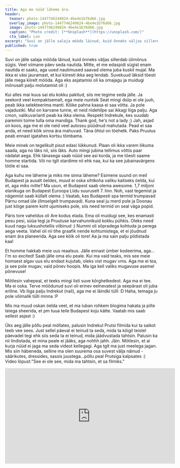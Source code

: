 ```yaml
---
title: Aga me nüüd läheme ära. 
header: 
  teaser: photo-1447746249824-4be4e1b76d66.jpg
  overlay_image: photo-1447746249824-4be4e1b76d66.jpg
  image: photo-1447746249824-4be4e1b76d66.jpg
  caption: "Photo credit: [**Unsplash**](https://unsplash.com/)"
  cta_label: Loe
excerpt: "Suvi on jälle salaja mööda läinud, kuid õnneks väljas sillerdab ülimõnus sügis. Veel viimane päev seda nautida. Mitte, et me edaspidi sügist enam nautida ei saaks, aga uued nautimused saavad olema juba kuskil mujal."
published: true
---
```

Suvi on jälle salaja mööda läinud, kuid õnneks väljas sillerdab ülimõnus sügis. Veel viimane päev seda nautida. Mitte, et me edaspidi sügist enam nautida ei saaks, aga uued nautimused saavad olema juba kuskil mujal. Ma ikka ei väsi jauramast, et kui kiiresti ikka aeg lendab. Suvekuud läksid tõesti jälle mega kiirelt mööda. Aga eks asjatamisi oli ka omajagu ja muidugi mõnusalt palju molutamist oli :)

Kui alles mai kuus sai elu kokku pakitud, siis me tegime seda jälle. Ja seekord veel kompaktsemalt, ega meie nuntsik Seat mingi dsiip ei ole juuh, peab ikka selekteerima manti. Kõike pahna kaasa ei saa võtta. Ja pole vajadustki. Mul on karvane tunne, et neid riidehilpe sai ikkagi liiga palju. Aga cmon, valikuvarianti peab ka ikka olema. Respekt Indrekule, kes suudab paremini toime tulla oma mandiga. Thank god, he's not a lady ;) Jah, asjad on koos, aga me ei ole neid veel autossu püüdnud mahutada. Pead ei saa anda, et need kõik sinna ära mahuvad. Täna õhtul on tõehetk. Paks Pruutus peab ennast igatahes kortsu tõmbama.

Meie minek on tegelikult pisut edasi lükkunud. Plaan oli ikka varem liikuma saada, aga no läks nii, siis läks. Auto mingi jubina tellimus võttis paar nädalat aega. Ehk tänasega saab nüüd see asi korda, ja me tõesti saame homme startida. Või no tglt stardime nii ehk naa, kui ka see jubainavärgens tööle ei saa.

Aga kuhu me läheme ja miks me sinna läheme? Esimene suund on meil Budapest ja ausalt öeldes, muud ei oska sihtkoha valiku kaitseks öelda, kui et, aga miks mitte? Ma usun, et Budapest saab olema awesome. 1,7 miljoni elanikuga on Budapest Euroopa Liidu suuruselt 7. linn. Noh, vast tegemist ja nägemist saab küllalt olema :) Vaatab, kas Budapesti spa termid trumpavad Pärnu omad üle (ilmselgelt trumpavad). Kuna seal ju merd pole ja Doonau just kõige parem koht ujumiseks pole, siis need termid on seal väga popid.

Päris tore vaheldus oli Are kodus elada. Ema oli muidugi see, kes enamasti pesu pesi, süüa tegi ja Pruutuse karvahunnikuid kokku pühkis. Oleks need kuud nagu luksushotellis viibinud :) Nummi oli sõpradega kohtuda ja perega aega veeta. Vahel oli nii tihe graafik nende kohtumistega, et ei jõudnud enam ära planeerida. Aga see kõik oli tore! Aa ja ma sain palju pildistada kaa!

Et homme hakkab meie uus reaalsus. Jälle ennast ümber kodeerima, aga... I'm so excited! Saab jälle oma elu peale. Kui ma vaid teaks, mis see meie homsest algav uus elu endast kujutab, oleks vist mugav vms. Aga me ei tea, ja see pole mugav, vaid põnev hoopis. Ma iga kell valiks mugavuse asemel põnevuse!

Mõtlesin vahepeal, et teeks mingi listi suve kõrghetkedest. Aga ma ei tee. Ma ei oska. Terve möödunud suvi oli erinev eelnevatest ja seepärast oli juba eriline. Vb liiga palju Indrekut (nali), aga me ei läindki tülli :D Haha, temaga ju pole võimalik tülli minna :P

Mis ma muud oskan öelda veel, et ma luban rohkem blogima hakata ja pilte teiega sheerida, et pm tuua teile Budapest koju kätte. Vaatab mis saab sellest asjast :)

Üks aeg jälle põllu peal möllates, palusin Indrekul Prutsi filmida kui ta saikot teeb vee sees. Just sellel päeval ei teinud ta seda, mida ta kõigil teistel päevadel tegi ehk siis seda ta ei teinud, mida jäädvustada tahtsin. Palusin ka nii lindistada, et mina peale ei jääks, aga nohhh jahh. Jäin. Mõtlesin, et ai kurja nüüd ei jaga ma seda videot kellegagi. Aga tglt ma just meelega jagan. Mis siin häbeneda, selline ma olen suurema osa suvest välja näinud - säärikutes, dressides, sassis juustega...põllu peal Prutsiga kalpsates :)
Video lõpust:"See ei ole see, mida ma tahtsin, et sa filmiks." 

<iframe width="560" height="315" src="https://www.youtube.com/embed/WKZXQCQQJlI" frameborder="0" allowfullscreen></iframe>

